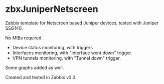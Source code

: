 # zbxJuniperNetscreen
Zabbix template for Netscreen based Juniper devices, tested with Juniper SSG140.

No MIBs required.

* Device status monitoring, with triggers
* Interfaces monitoring, with "Interface went down" trigger.
* VPN tunnels monitoring, with "Tunnel down" trigger.

Some graphs added as well.

Created and tested in Zabbix v3.0.
